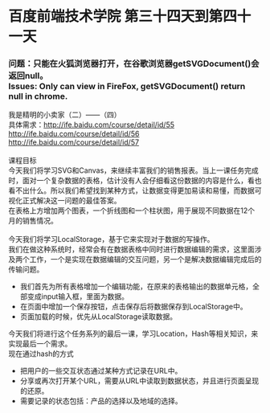 # 百度前端技术学院 第三十四天到第四十一天
<h3>问题：只能在火狐浏览器打开，在谷歌浏览器getSVGDocument()会返回null。<br />
Issues: Only can view in FireFox, getSVGDocument() return null in chrome.</h3>
我是精明的小卖家（二）——（四）<br />
具体需求：<a href="http://ife.baidu.com/course/detail/id/55">http://ife.baidu.com/course/detail/id/55</a><br />
<a href="http://ife.baidu.com/course/detail/id/56">http://ife.baidu.com/course/detail/id/56</a><br />
<a href="http://ife.baidu.com/course/detail/id/57">http://ife.baidu.com/course/detail/id/57</a>
<br /><br />
课程目标<br />
今天我们将学习SVG和Canvas，来继续丰富我们的销售报表。当上一课任务完成时，面对一个复杂数据的表格，估计没有人会仔细看这份数据的内容是什么，看也看不出什么。所以我们希望找到某种方式，让数据变得更加易读和易懂，而数据可视化正式解决这一问题的最佳答案。
<br />
在表格上方增加两个图表，一个折线图和一个柱状图，用于展现不同数据在12个月的销售情况。<br /><br />
今天我们将学习LocalStorage，基于它来实现对于数据的写操作。<br />
我们在做这种系统时，经常会有在数据表格中同时进行数据编辑的需求，这里面涉及两个工作，一个是实现在数据编辑的交互问题，另一个是解决数据编辑完成后的传输问题。<br />
<ul>
    <li>我们首先为所有表格增加一个编辑功能，在原来的表格输出的数据单元格，全部变成input输入框，里面为数据。</li>
    <li>在页面中增加一个保存按钮，点击保存后将数据保存到LocalStorage中。</li>
    <li>页面加载的时候，优先从LocalStorage读取数据。</li>
</ul>
今天我们将进行这个任务系列的最后一课，学习Location，Hash等相关知识，来实现最后一个需求。<br />
现在通过hash的方式<br />
<ul>
    <li>把用户的一些交互状态通过某种方式记录在URL中。</li>
    <li>分享或再次打开某个URL，需要从URL中读取到数据状态，并且进行页面呈现的还原。</li>
    <li>需要记录的状态包括：产品的选择以及地域的选择。</li>
</ul>
